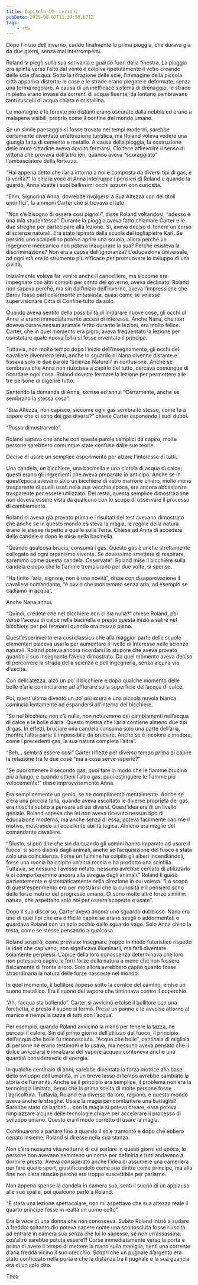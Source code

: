 ```yaml
---
title: Capitolo 19- Lezioni
pubDate: 2025-08-07T11:37:50.871Z
tags:
    - rtw
---
```



Dopo l’inizio dell’inverno, cadde finalmente la prima pioggia, che durava già da due giorni, senza mai interrompersi.


Roland si piegò sulla sua scrivania e guardò fuori dalla finestra. La pioggia era spinta verso l’alto dal vento e colpiva ripetutamente il vetro creando delle scie d’acqua. Sotto la rifrazione delle scie, l’immagine della piccola città appariva distorta; le case e le strade erano piegate e deformate, senza una forma regolare. A causa di un inefficace sistema di drenaggio, le strade in pietra erano invase da correnti di acqua fluente; da lontano sembravano tanti ruscelli di acqua chiara e cristallina.


Le montagne e le foreste più distanti erano oscurate dalla nebbia ed erano a malapena visibili, proprio come il confine del mondo umano.


Se un simile paesaggio si fosse trovato nei tempi moderni, sarebbe certamente diventato un’attrazione turistica, ma Roland voleva vedere una giungla fatta di cemento e metallo. A causa della pioggia, la costruzione delle mura cittadine aveva dovuto fermarsi. Ciò fece affievolire il senso di vittoria che provava dall’altro ieri, quando aveva “scoraggiato” l'ambasciatore della fortezza.


“Hai appena detto che l’aria intorno a noi è composta da diversi tipi di gas, è la verità?” la chiara voce di Anna interruppe i pensieri di Roland e quando la guardò, Anna sbatté i suoi bellissimi occhi azzurri con curiosità.


“Ehm, Signorina Anna, dovrebbe rivolgersi a Sua Altezza con dei titoli onorifici”, la ammonì Carter che si trovava di lato.


“Non c’è bisogno di essere così pignoli”, disse Roland voltandosi,  “adesso è una mia studentessa”. Durante la pioggia aveva fatto chiamare Carter e le due streghe per partecipare alla lezione. Sì, aveva deciso di tenere un corso di scienze naturali. Era stato ispirato dalla scuola del tagliapietre Karl. Se persino uno scalpellino poteva aprire una scuola, allora perché un ingegnere meccanico non poteva inaugurare la sua? Perché esisteva la discriminazione? Non era a causa dell’ignoranza? L’educazione universale, ad ogni età era lo strumento più efficace per promuovere lo sviluppo di una civiltà.


Inizialmente voleva far venire anche il cancelliere, ma siccome era impegnato con altri compiti per conto del governo, aveva declinato. Roland non sapeva perché, ma sin dall’inizio dell’inverno, aveva l’impressione che Barov fosse particolarmente entusiasta, quasi come se volesse supervisionare Città di Confine tutto da solo.


Quando aveva sentito della possibilità di imparare nuove cose, gli occhi di Anna si erano immediatamente accesi di interesse. Anche Nana, che non doveva curare nessun animale ferito durante le lezioni, era molto felice. Carter, che in quel momento era pigro, aveva frequentato la lezione per constatare quale nuova follia si fosse inventato il principe.


Tuttavia, non molto tempo dopo l’inizio dell'insegnamento, gli occhi del cavaliere divennero lenti, anche lo sguardo di Nana divenne distante e fissava solo le due parole ‘Scienze Naturali’ in confusione. Anche se sembrava che Anna non riuscisse a capirlo del tutto, cercava comunque di ricordare ogni cosa. Roland dovette fermare la lezione per permettere alle tre persone di digerire tutto.


Sentendo la domanda di Anna, sorrise ed annuì “Certamente, anche se sembrano la stessa cosa”.


“Sua Altezza, non capisco, siccome ogni gas sembra lo stesso, come fa a sapere che ci sono dei gas diversi?” chiese Carter esponendo i suoi dubbi.


“Posso dimostrarvelo”.


Roland sapeva che anche con queste parole semplici da capire, molte persone sarebbero comunque state confuse dalle sue teorie.


Decise di usare un semplice esperimento per alzare l’interesse di tutti.


Una candela, un bicchiere, una bacinella e una ciotola di acqua di calce; questi erano gli ingredienti che aveva preparato in anticipo. Anche se in quest’epoca avevano solo un bicchiere di vetro marrone chiaro, molto meno trasparente di quelli usati nella sua vecchia epoca, era ancora abbastanza trasparente per essere utilizzato. Del resto, questa semplice dimostrazione non doveva essere vista da qualcuno con lo scopo di osservare il processo di cambiamento.


Roland ci aveva già provato prima e i risultati del test avevano dimostrato che anche se in questo mondo esisteva la magia, le regole della natura erano le stesse rispetto a quelle sulla Terra. Chiese ad Anna di accedere delle candele e dopo le mise nella bacinella.


“Quando qualcosa brucia, consuma i gas. Questo gas è anche strettamente collegato ad ogni organismo vivente. Se dovessimo smettere di respirare, saremmo come questa candela. Osservate”. Roland mise il bicchiere sulla candela e dopo che le fiamme tremolarono per due volte, si spense.


“Ha finito l’aria, signore, non è una novità”, disse con disapprovazione il cavaliere comandante, “è ovvio che moriremmo senza aria, ad esempio se cadiamo in acqua”.


Anche Nana annuì.


“Quindi, credete che nel bicchiere non ci sia nulla?” chiese Roland, poi versò l'acqua di calce nella bacinella e presto questa iniziò a salire nel bicchiere per poi fermarsi quando era mezzo pieno.


Quest’esperimento era così classico che alla maggior parte delle scuole elementari piaceva usarlo per aumentare il livello di interesse nelle scienze naturali. Roland poteva ancora ricordarsi lo stupore che aveva provato quando il suo insegnante l’aveva dimostrato. Da quel momento aveva deciso di percorrere la strada della scienza e dell’ingegneria, senza alcuna via d’uscita.


Con delicatezza, alzò un po’ il bicchiere e dopo qualche momento delle bolle d’arie cominciarono ad affiorare sulla superficie dell’acqua di calce.


Poi, quest'ultima diventò un po’ più scura e una piccola nuvola bianca cominciò lentamente ad espandersi all’interno del bicchiere.


“Se nel bicchiere non c’è nulla, non noteremmo dei cambiamenti nell’acqua di calce e le bolle d’aria. Questo mostra che l’aria contiene almeno due tipi di gas. In effetti, bruciare una candela consuma solo una parte dell’aria, mentre l’altra parte è impossibile da bruciare. Anche se è incolore e inodore, come i precedenti gas, la sua natura completa l’altra”.


“Beh… sembra essere così” Carter rifletté per diverso tempo prima di capire la relazione fra le due cose “ma a cosa serve saperlo?”


“Se puoi ottenere il secondo gas, puoi fare in modo che le fiamme brucino più a lungo, e quando ottieni l’altro gas, puoi estinguere le fiamme più velocemente!” disse improvvisamente Anna.


Era semplicemente un genio, se ne complimentò mentalmente. Anche se c’era una piccola falla, quando aveva ascoltato le diverse proprietà dei gas, era riuscita subito a pensare ad usi diversi. Quest’idea era di un livello geniale. Roland sapeva che lei non aveva ricevuto nessun tipo di educazione moderna, ma anche senza di essa, poteva facilmente capirne il motivo, mostrando un’eccellente abilità logica. Almeno era meglio del comandante cavaliere.


“Giusto, si può dire che sin da quando gli uomini hanno imparato ad usare il fuoco, si sono distinti dagli animali, anche se l’acquisizione del fuoco è stata solo una coincidenza. Forse un fulmine ha colpito gli alberi incendiandoli, forse una roccia ha colpito un’altra roccia e ha prodotto una scintilla. Tuttavia, se nessuno l’avesse notato, nessuno avrebbe cercato di utilizzarlo e ci comporteremmo ancora alla stregua degli animali." Roland li guidò pazientemente e sistematicamente nella direzione in cui voleva. “Lo scopo di quest’esperimento era per mostrarvi che la curiosità e il pensiero sono delle forze motrici del progresso umano. Ci sono molte altre forze simili in natura, che aspettano solo noi per essere scoperte e usate”.


Dopo il suo discorso, Carter aveva ancora uno sguardo dubbioso. Nana era uno di quei tipi che era difficile capire se erano svegli o addormentati e guardava Roland con un solo occhio dallo sguardo vago. Solo Anna chinò la testa, come se stesse pensando a qualcosa.


Roland sospirò, come previsto: insegnare troppo in modo futuristico rispetto le idee che capivano, non significava illuminarli, ma farli diventare solamente perplessi. L’apice della loro conoscenza determinava che loro non potessero capire le forti forze della natura a meno che non fossero fisicamente di fronte a loro. Solo allora avrebbero capito quanto fosse straordinaria la natura delle forze nascoste nel mondo.


In quel momento, il bollitore appeso sotto la cornice del camino, emise un suono metallico. Era il suono del vapore che tintinnava contro il coperchio.


“Ah, l’acqua sta bollendo”. Carter si avvicinò e tolse il bollitore con una forchetta, e presto il suono si fermò. Prese un panno e lo avvolse attorno al manico e riempì la tazza di tutti con l’acqua.


Per esempio, quando Roland avvicinò la mano per tenere la tazza, ne percepì il calore. Sin dal primo giorno dell’utilizzo del fuoco, il principio dell’acqua che bolle fu riconosciuto. “Acqua che bolle”, centinaia di migliaia di persone ne erano testimoni e lo usava, ma nessuno aveva pensato che il dolce arricciarsi e innalzarsi del vapore acqueo conteneva anche una quantità considerevole di energia.


In qualche centinaio di anni, sarebbe diventata la forza motrice alla base dello sviluppo dell’umanità, in un breve lasso di tempo avrebbe cambiato la storia dell’umanità. Anche se il principio era semplice, il problema non era la tecnologia limitata, bensì che la prima scelta di molte persone fosse l’agricoltura. Tuttavia, Roland era diverso da loro, ragionò, e questo mondo aveva anche le streghe. Usare la magia per combattere una battaglia? Sarebbe stato da barbari… con la magia si poteva creare, essa poteva rimpiazzare alcune delle tecnologie chiave per accelerare il processo di sviluppo umano. Questo era il modo corretto di usare la magia.


Continuarono a parlare fino a quando il sole tramontò e dopo che ebbero cenato insieme, Roland si diresse nella sua stanza.


Non c’era nessuna vita notturna di cui parlare in questi giorni ed epoca, le persone non avevano nemmeno un nome per definirla e tutti andavano a dormire presto. Aveva considerato anche l’idea di assumere una cameriera per fare quello sport, giustificandolo come suo diritto come principe, ma alla fine non c’era riuscito perché era troppo suscettibile per parlarne.


Non appena spense la candela in camera sua, sentì il suono di un applauso alle sue spalle, poi qualcuno parlò a Roland.


“È stata una lezione spettacolare, non mi aspettavo che sua altezza reale il quarto principe fosse in realtà un uomo colto”.


Era la voce di una donna che non conosceva. Subito Roland iniziò a sudare a freddo: soltanto dio poteva sapere come una sconosciuta fosse riuscita ad entrare in camera sua senza che lui lo sapesse, se non un’assassina; cos’altro sarebbe potuta essere?! Corse immediatamente verso la porta e prima di avere il tempo di mettere la mano sulla maniglia, sentì una corrente d’aria fredda vicino il suo orecchio. Scoprì che un pugnale d’argento era stato conficcato nella porta e che la distanza tra il pugnale e la sua guancia era di un solo dito.






Thea
                                


                                



